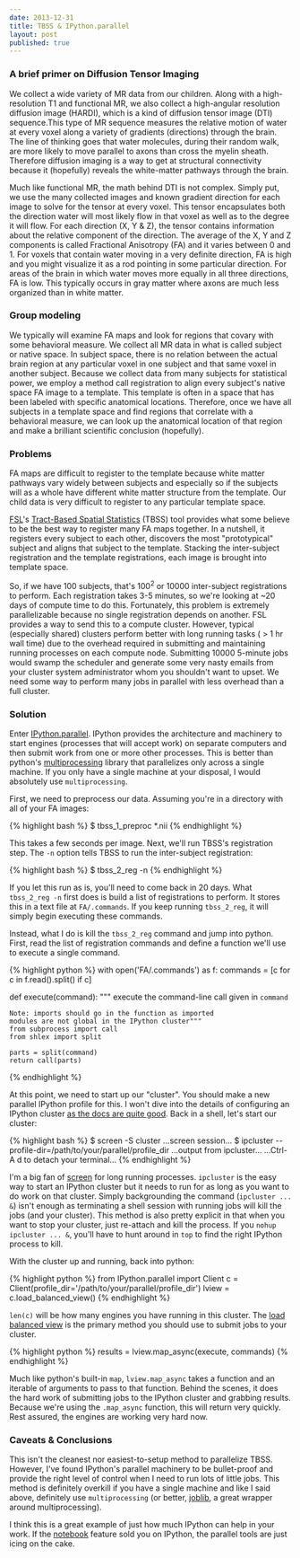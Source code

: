 ```yaml
---
date: 2013-12-31
title: TBSS & IPython.parallel
layout: post
published: true
---
```


### A brief primer on Diffusion Tensor Imaging

We collect a wide variety of MR data from our children. Along with a high-resolution T1 and functional MR, we also collect a high-angular resolution diffusion image (HARDI), which is a kind of diffusion tensor image (DTI) sequence.This type of MR sequence measures the relative motion of water at every voxel along a variety of gradients (directions) through the brain. The line of thinking goes that water molecules, during their random walk, are more likely to move parallel to axons than cross the myelin sheath. Therefore diffusion imaging is a way to get at structural connectivity because it (hopefully) reveals the white-matter pathways through the brain.

Much like functional MR, the math behind DTI is not complex. Simply put, we use the many collected images and known gradient direction for each image to solve for the tensor at every voxel. This tensor encapsulates both the direction water will most likely flow in that voxel as well as to the degree it will flow. For each direction (X, Y & Z), the tensor contains information about the relative component of the direction. The average of the X, Y and Z components is called Fractional Anisotropy (FA) and it varies between 0 and 1. For voxels that contain water moving in a very definite direction, FA is high and you might visualize it as a rod pointing in some particular direction. For areas of the brain in which water moves more equally in all three directions, FA is low. This typically occurs in gray matter where axons are much less organized than in white matter.

### Group modeling

We typically will examine FA maps and look for regions that covary with some behavioral measure. We collect all MR data in what is called subject or native space. In subject space, there is no relation between the actual brain region at any particular voxel in one subject and that same voxel in another subject. Because we collect data from many subjects for statistical power, we employ a method call registration to align every subject's native space FA image to a template. This template is often in a space that has been labeled with specific anatomical locations. Therefore, once we have all subjects in a template space and find regions that correlate with a behavioral measure, we can look up the anatomical location of that region and make a brilliant scientific conclusion (hopefully).

### Problems

FA maps are difficult to register to the template because white matter pathways vary widely between subjects and especially so if the subjects will as a whole have different white matter structure from the template. Our child data is very difficult to register to any particular template space.

[FSL](http://fsl.fmrib.ox.ac.uk/fsl/fslwiki/)'s [Tract-Based Spatial Statistics](http://fsl.fmrib.ox.ac.uk/fsl/fslwiki/TBSS) (TBSS) tool provides what some believe to be the best way to register many FA maps together. In a nutshell, it registers every subject to each other, discovers the most "prototypical" subject and aligns that subject to the template. Stacking the inter-subject registration and the template registrations, each image is brought into template space.

So, if we have 100 subjects, that's 100<sup>2</sup> or 10000 inter-subject registrations to perform. Each registration takes 3-5 minutes, so we're looking at ~20 days of compute time to do this. Fortunately, this problem is extremely parallelizable because no single registration depends on another. FSL provides a way to send this to a compute cluster. However, typical (especially shared) clusters perform better with long running tasks ( > 1 hr wall time) due to the overhead required in submitting and maintaining running processes on each compute node. Submitting 10000 5-minute jobs would swamp the scheduler and generate some very nasty emails from your cluster system administrator whom you shouldn't want to upset. We need some way to perform many jobs in parallel with less overhead than a full cluster.

### Solution

 Enter [IPython.parallel](http://ipython.org/ipython-doc/stable/parallel/index.html). IPython provides the architecture and machinery to start engines (processes that will accept work) on separate computers and then submit work from one or more other processes. This is better than python's [multiprocessing](http://docs.python.org/2/library/multiprocessing.html) library that parallelizes only across a single machine. If you only have a single machine at your disposal, I would absolutely use `multiprocessing`.

First, we need to preprocess our data. Assuming you're in a directory with all of your FA images:

{% highlight bash %}
$ tbss_1_preproc *.nii
{% endhighlight %}

This takes a few seconds per image. Next, we'll run TBSS's registration step. The `-n` option tells TBSS to run the inter-subject registration:

{% highlight bash %}
$ tbss_2_reg -n
{% endhighlight %}

If you let this run as is, you'll need to come back in 20 days. What `tbss_2_reg -n` first does is build a list of registrations to perform. It stores this in a text file at `FA/.commands`. If you keep running `tbss_2_reg`, it will simply begin executing these commands.

Instead, what I do is kill the `tbss_2_reg` command and jump into python. First, read the list of registration commands and define a function we'll use to execute a single command.

{% highlight python %}
with open('FA/.commands') as f:
    commands = [c for c in f.read().split() if c]

def execute(command):
    """ execute the command-line call given in `command`

    Note: imports should go in the function as imported
    modules are not global in the IPython cluster"""
    from subprocess import call
    from shlex import split

    parts = split(command)
    return call(parts)

{% endhighlight %}

At this point, we need to start up our "cluster". You should make a new parallel IPython profile for this. I won't dive into the details of configuring an IPython cluster [as the docs are quite good](http://ipython.org/ipython-doc/stable/parallel/parallel_process.html). Back in a shell, let's start our cluster:

{% highlight bash %}
$ screen -S cluster
...screen session...
$ ipcluster --profile-dir=/path/to/your/parallel/profile_dir
...output from ipcluster...
...Ctrl-A d to detach your terminal...
{% endhighlight %}

I'm a big fan of [screen](https://www.gnu.org/software/screen/) for long running processes. `ipcluster` is the easy way to start an IPython cluster but it needs to run for as long as you want to do work on that cluster. Simply backgrounding the command (`ipcluster ... &`) isn't enough as terminating a shell session with running jobs will kill the jobs (and your cluster). This method is also pretty explicit in that when you want to stop your cluster, just re-attach and kill the process. If you `nohup ipcluster ... &`, you'll have to hunt around in `top` to find the right IPython process to kill.

With the cluster up and running, back into python:

{% highlight python %}
from IPython.parallel import Client
c = Client(profile_dir='/path/to/your/parallel/profile_dir')
lview = c.load_balanced_view()
{% endhighlight %}

`len(c)` will be how many engines you have running in this cluster. The [load balanced view](http://ipython.org/ipython-doc/rel-1.1.0/parallel/parallel_task.html#the-ipython-task-interface) is the primary method you should use to submit jobs to your cluster.

{% highlight python %}
results = lview.map_async(execute, commands)
{% endhighlight %}

Much like python's built-in `map`, `lview.map_async` takes a function and an iterable of arguments to pass to that function. Behind the scenes, it does the hard work of submitting jobs to the IPython cluster and grabbing results. Because we're using the `.map_async` function, this will return very quickly. Rest assured, the engines are working very hard now.

### Caveats & Conclusions

This isn't the cleanest nor easiest-to-setup method to parallelize TBSS. However, I've found IPython's parallel machinery to be bullet-proof and provide the right level of control when I need to run lots of little jobs. This method is definitely overkill if you have a single machine and like I said above, definitely use `multiprocessing` (or better, [joblib](https://github.com/joblib/joblib), a great wrapper around multiprocessing).

I think this is a great example of just how much IPython can help in your work. If the [notebook](http://ipython.org/ipython-doc/stable/interactive/notebook.html) feature sold you on IPython, the parallel tools are just icing on the cake.